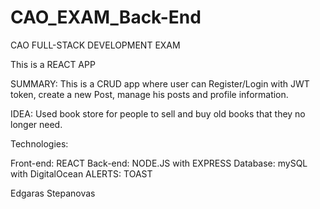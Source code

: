 # CAO_EXAM_Back-End

CAO FULL-STACK DEVELOPMENT EXAM

This is a REACT APP

SUMMARY: This is a CRUD app where user can Register/Login with JWT token, create a new Post, manage his posts and profile information.

IDEA: Used book store for people to sell and buy old books that they no longer need.

Technologies:

Front-end: REACT Back-end: NODE.JS with EXPRESS Database: mySQL with DigitalOcean ALERTS: TOAST

Edgaras Stepanovas
